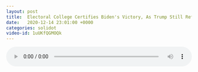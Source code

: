 ```yaml
---
layout: post
title:  Electoral College Certifies Biden's Victory, As Trump Still Refuses To Concede
date:   2020-12-14 23:01:00 +0000
categories: solidot
video-id: 1uUKfQGMOQk
---
```


<audio src="/assets/0bc57a03333a3f40b6f2a832b73c9614.mp3" style="width: 100%;" controls></audio>

